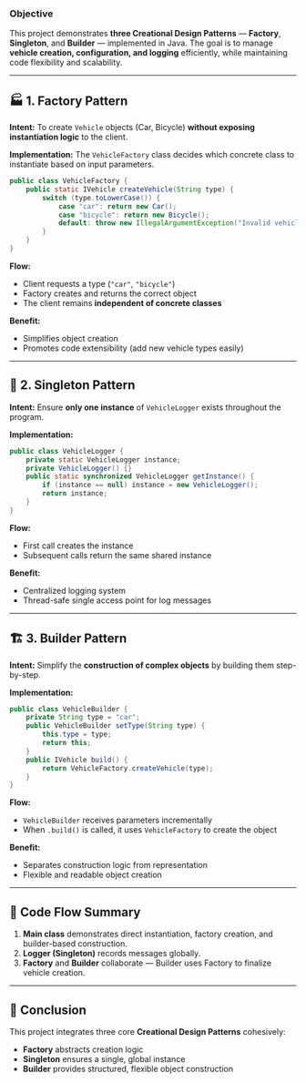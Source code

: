 ### **Objective**

This project demonstrates **three Creational Design Patterns** — **Factory**, **Singleton**, and **Builder** — implemented in Java.
The goal is to manage **vehicle creation, configuration, and logging** efficiently, while maintaining code flexibility and scalability.

---

## 🏭 **1. Factory Pattern**

**Intent:**
To create `Vehicle` objects (Car, Bicycle) **without exposing instantiation logic** to the client.

**Implementation:**
The `VehicleFactory` class decides which concrete class to instantiate based on input parameters.

```java
public class VehicleFactory {
    public static IVehicle createVehicle(String type) {
        switch (type.toLowerCase()) {
            case "car": return new Car();
            case "bicycle": return new Bicycle();
            default: throw new IllegalArgumentException("Invalid vehicle type");
        }
    }
}
```

**Flow:**

* Client requests a type (`"car"`, `"bicycle"`)
* Factory creates and returns the correct object
* The client remains **independent of concrete classes**

**Benefit:**

* Simplifies object creation
* Promotes code extensibility (add new vehicle types easily)

---

## 🧠 **2. Singleton Pattern**

**Intent:**
Ensure **only one instance** of `VehicleLogger` exists throughout the program.

**Implementation:**

```java
public class VehicleLogger {
    private static VehicleLogger instance;
    private VehicleLogger() {}
    public static synchronized VehicleLogger getInstance() {
        if (instance == null) instance = new VehicleLogger();
        return instance;
    }
}
```

**Flow:**

* First call creates the instance
* Subsequent calls return the same shared instance

**Benefit:**

* Centralized logging system
* Thread-safe single access point for log messages

---

## 🏗️ **3. Builder Pattern**

**Intent:**
Simplify the **construction of complex objects** by building them step-by-step.

**Implementation:**

```java
public class VehicleBuilder {
    private String type = "car";
    public VehicleBuilder setType(String type) {
        this.type = type;
        return this;
    }
    public IVehicle build() {
        return VehicleFactory.createVehicle(type);
    }
}
```

**Flow:**

* `VehicleBuilder` receives parameters incrementally
* When `.build()` is called, it uses `VehicleFactory` to create the object

**Benefit:**

* Separates construction logic from representation
* Flexible and readable object creation

---

## 🚀 **Code Flow Summary**

1. **Main class** demonstrates direct instantiation, factory creation, and builder-based construction.
2. **Logger (Singleton)** records messages globally.
3. **Factory** and **Builder** collaborate — Builder uses Factory to finalize vehicle creation.

---

## 🧩 **Conclusion**

This project integrates three core **Creational Design Patterns** cohesively:

* **Factory** abstracts creation logic
* **Singleton** ensures a single, global instance
* **Builder** provides structured, flexible object construction

